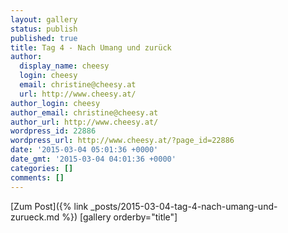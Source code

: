 ```yaml
---
layout: gallery
status: publish
published: true
title: Tag 4 - Nach Umang und zurück
author:
  display_name: cheesy
  login: cheesy
  email: christine@cheesy.at
  url: http://www.cheesy.at/
author_login: cheesy
author_email: christine@cheesy.at
author_url: http://www.cheesy.at/
wordpress_id: 22886
wordpress_url: http://www.cheesy.at/?page_id=22886
date: '2015-03-04 05:01:36 +0000'
date_gmt: '2015-03-04 04:01:36 +0000'
categories: []
comments: []
---
```


[Zum Post]({% link _posts/2015-03-04-tag-4-nach-umang-und-zurueck.md %})
[gallery orderby="title"]
